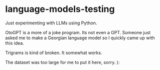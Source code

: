 # language-models-testing

Just experimenting with LLMs using Python. 

OtoGPT is a more of a joke program. Its not even a GPT. Someone just asked me to make a Georgian language model so I quickly came up with this idea.

Trigrams is kind of broken. It somewhat works.

The dataset was too large for me to put it here, sorry. ):
